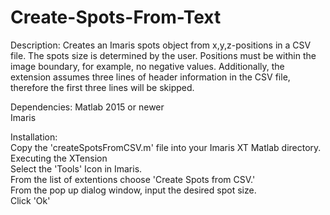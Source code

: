 # Create-Spots-From-Text
Description:
  Creates an Imaris spots object from x,y,z-positions in a CSV file. The spots size is determined by the user. Positions must be within the image boundary, for example, no negative values. Additionally, the extension assumes three lines of header information in the CSV file, therefore the first three lines will be skipped.


  Dependencies:
   Matlab 2015 or newer  
   Imaris     
  
  Installation:       
    Copy the 'createSpotsFromCSV.m' file into your Imaris XT Matlab directory.     
    Executing the XTension       
    Select the 'Tools' Icon in Imaris.     
    From the list of extentions choose 'Create Spots from CSV.'     
    From the pop up dialog window, input the desired spot size.    
    Click 'Ok'    
